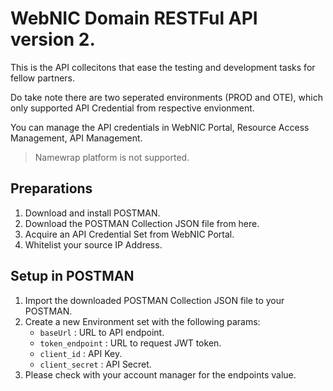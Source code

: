 # WebNIC Domain RESTFul API version 2.
This is the API collecitons that ease the testing and development tasks for fellow partners.

Do take note there are two seperated environments (PROD and OTE), which only supported API Credential from respective envionment.

You can manage the API credentials in WebNIC Portal, Resource Access Management, API Management.

> Namewrap platform is not supported.

## Preparations
1. Download and install POSTMAN.
2. Download the POSTMAN Collection JSON file from here.
3. Acquire an API Credential Set from WebNIC Portal.
4. Whitelist your source IP Address.

## Setup in POSTMAN
1. Import the downloaded POSTMAN Collection JSON file to your POSTMAN.
2. Create a new Environment set with the following params:
   - `baseUrl` : URL to API endpoint.
   - `token_endpoint` : URL to request JWT token.
   - `client_id` : API Key.
   - `client_secret` : API Secret.
3. Please check with your account manager for the endpoints value.

   
